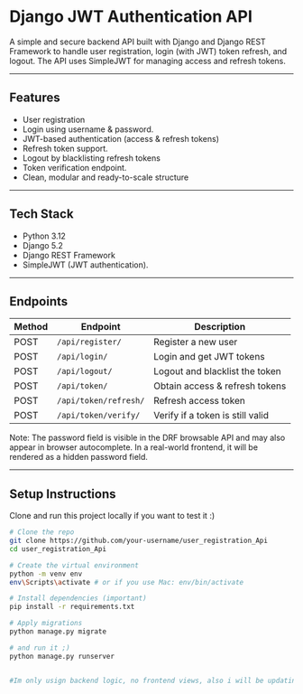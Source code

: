 # Django JWT Authentication API

A simple and secure backend API built with Django and Django REST Framework to handle user registration, login (with JWT) token refresh, and logout. The API uses SimpleJWT for managing access and refresh tokens.

---

## Features

- User registration
- Login using username & password.
- JWT-based authentication (access & refresh tokens)
- Refresh token support.
- Logout by blacklisting refresh tokens
- Token verification endpoint.
- Clean, modular and ready-to-scale structure

---

## Tech Stack

- Python 3.12
- Django 5.2
- Django REST Framework
- SimpleJWT (JWT authentication).

---

## Endpoints

| Method | Endpoint              | Description                         |
|--------|------------------------|-------------------------------------|
| POST   | `/api/register/`       | Register a new user                 |
| POST   | `/api/login/`          | Login and get JWT tokens            |
| POST   | `/api/logout/`         | Logout and blacklist the token      |
| POST   | `/api/token/`          | Obtain access & refresh tokens      |
| POST   | `/api/token/refresh/`  | Refresh access token                |
| POST   | `/api/token/verify/`   | Verify if a token is still valid    |

Note: The password field is visible in the DRF browsable API and may also appear in browser autocomplete. In a real-world frontend, it will be rendered as a hidden password field.

---

## Setup Instructions 


Clone and run this project locally if you want to test it :)

```bash
# Clone the repo
git clone https://github.com/your-username/user_registration_Api
cd user_registration_Api

# Create the virtual environment
python -m venv env
env\Scripts\activate # or if you use Mac: env/bin/activate 

# Install dependencies (important)
pip install -r requirements.txt

# Apply migrations
python manage.py migrate

# and run it ;)
python manage.py runserver


#Im only usign backend logic, no frontend views, also i will be updating the code by adding email verification and password reset
